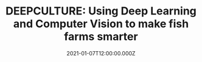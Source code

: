 ---
title: "DEEPCULTURE: Using Deep Learning and Computer Vision to make fish farms smarter"
date: "2021-01-07T12:00:00.000Z"
dateModified: "2021-01-07T12:00:00.000Z"
template: "post"
draft: false
slug: "/blog/deep-culture/"
img: ./media-link/deeplearning/mnist.png
isML: true
category: "Machine Learning"
tags:
  - "Python"
  - "Keras"
  - "Machine Learning"
  - "Neural Networks"
  - "For Beginners"
description: Keras is an easy-to-use abstraction built on top of tensorflow. Let's use Keras to build our first "hello world" of Machine Learning - The Digit Classifier
prev: "/blog/history-of-machine-learning/"
next: "/blog/get-a-job-3/"
---